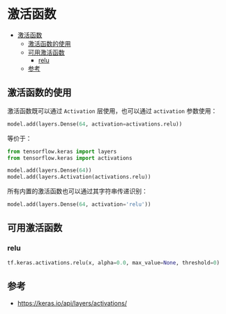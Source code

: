 # 激活函数

- [激活函数](#激活函数)
  - [激活函数的使用](#激活函数的使用)
  - [可用激活函数](#可用激活函数)
    - [relu](#relu)
  - [参考](#参考)

## 激活函数的使用

激活函数既可以通过 `Activation` 层使用，也可以通过 `activation` 参数使用：

```py
model.add(layers.Dense(64, activation=activations.relu))
```

等价于：

```py
from tensorflow.keras import layers
from tensorflow.keras import activations

model.add(layers.Dense(64))
model.add(layers.Activation(activations.relu))
```

所有内置的激活函数也可以通过其字符串传递识别：

```py
model.add(layers.Dense(64, activation='relu'))
```

## 可用激活函数

### relu

```py
tf.keras.activations.relu(x, alpha=0.0, max_value=None, threshold=0)
```

## 参考

- https://keras.io/api/layers/activations/